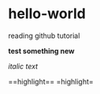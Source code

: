 # hello-world
reading github tutorial

**test something new**

*italic text*

==highlight==
=highlight=
